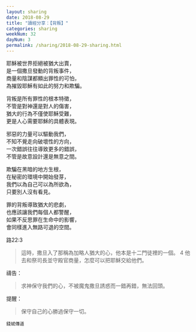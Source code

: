 ```yaml
---
layout: sharing
date: 2018-08-29
title: "讀經分享：【背叛】"
categories: sharing
weekNum: 32
dayNum: 3
permalink: /sharing/2018-08-29-sharing.html
---
```


耶穌被世界拒絕被猶大出賣，  
是一個撒旦發動的背叛事件，  
商量和陰謀都顯出罪性的可怕，  
為摧毀耶穌有如此的努力和欺騙。  

背叛是所有罪性的根本特徵，  
不管是對神還是對人的傷害，  
猶大的行為不僅使耶穌受難，  
更是人心需要耶穌的具體表現。  

邪惡的力量可以驅動我們，  
不知不覺走向破壞性的方向，  
一次錯誤往往導致更多的錯誤，  
不管是故意設計還是無意之間。  

欺騙在黑暗的地方生根，  
在秘密的環境中開始發芽，  
我們以為自己可以為所欲為，  
只要別人沒有看見。  

罪的背叛導致猶大的悲劇，  
也應該讓我們每個人都警醒，  
如果不反思罪在生命中的影響，  
會同樣進入無路可退的空間。  

路22:3
>這時，撒旦入了那稱為加略人猶大的心，他本是十二門徒裡的一個。 4 他去和祭司長並守殿官商量，怎麼可以把耶穌交給他們。

禱告：
>求神保守我們的心，不被魔鬼撒旦誘惑而一錯再錯，無法回頭。

提醒：
>保守自己的心勝過保守一切。

`錢斌傳道`
